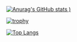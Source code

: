 [![Anurag's GitHub stats](https://github-readme-stats.vercel.app/api?username=FalloutScript&show_icons=true&theme=radical)
)](https://github.com/FalloutScript/github-readme-stats)

[![trophy](https://github-profile-trophy.vercel.app/?username=FalloutScript)](https://github.com/FalloutScript/github-profile-trophy)

[![Top Langs](https://github-readme-stats.vercel.app/api/top-langs/?username=FalloutScript&layout=compact&theme=radical)](https://github.com/FalloutScript/github-readme-stats)


